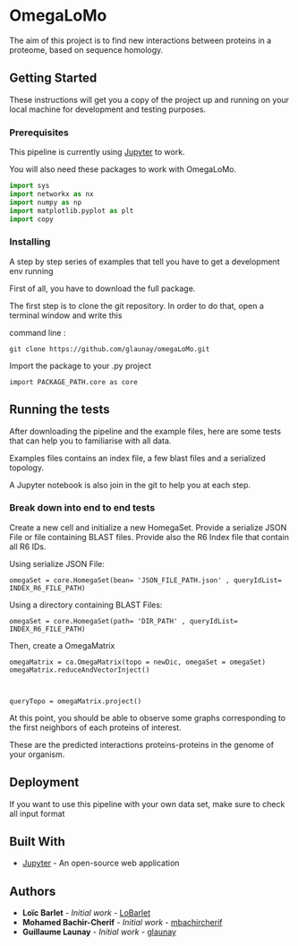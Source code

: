 # OmegaLoMo

The aim of this project is to find new interactions between proteins in a proteome, based on sequence homology.

## Getting Started

These instructions will get you a copy of the project up and running on your local machine for development and testing purposes. 

### Prerequisites


This pipeline is currently using [Jupyter](http://jupyter.org/) to work.


You will also need these packages to work with OmegaLoMo.

```python
import sys
import networkx as nx
import numpy as np
import matplotlib.pyplot as plt
import copy
```


### Installing

A step by step series of examples that tell you have to get a development env running

First of all, you have to download the full package.

The first step is to clone the git repository. In order to do that, open a terminal window and write this

command line :

```
git clone https://github.com/glaunay/omegaLoMo.git 
```

Import the package to your .py project

```
import PACKAGE_PATH.core as core
```






## Running the tests

After downloading the pipeline and the example files, here are some tests that can help you to familiarise with all data.

Examples files contains an index file, a few blast files and a serialized topology.

A Jupyter notebook is also join in the git to help you at each step.



### Break down into end to end tests


Create a new cell and initialize a new HomegaSet. Provide a serialize JSON File or file containing BLAST files.
Provide also the R6 Index file that contain all R6 IDs.

Using serialize JSON File:
```
omegaSet = core.HomegaSet(bean= 'JSON_FILE_PATH.json' , queryIdList= INDEX_R6_FILE_PATH)
```

Using a directory containing BLAST Files:
```
omegaSet = core.HomegaSet(path= 'DIR_PATH' , queryIdList= INDEX_R6_FILE_PATH)
```

Then, create a OmegaMatrix
```
omegaMatrix = ca.OmegaMatrix(topo = newDic, omegaSet = omegaSet)
omegaMatrix.reduceAndVectorInject()



queryTopo = omegaMatrix.project()
```

At this point, you should be able to observe some graphs corresponding to the first neighbors of each proteins of interest.

These are the predicted interactions proteins-proteins in the genome of your organism.


## Deployment

If you want to use this pipeline with your own data set, make sure to check all input format


## Built With

* [Jupyter](http://jupyter.org/) - An open-source web application



## Authors

* **Loïc Barlet** - *Initial work* - [LoBarlet](https://github.com/LoBarlet)
* **Mohamed Bachir-Cherif** - *Initial work* - [mbachircherif](https://github.com/mbachircherif)
* **Guillaume Launay** - *Initial work* - [glaunay](https://github.com/glaunay)



